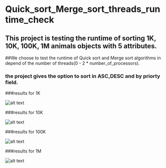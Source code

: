 # Quick_sort_Merge_sort_threads_runtime_check


## This project is testing the runtime of sorting 1K, 10K, 100K, 1M animals objects with 5 attributes.
##We choose to test the runtime of Quick sort and Merge sort algorithms in depend of the number of threads(0 - 2 * number_of_processors).

### the project gives the option to sort in ASC,DESC and by priorty field.

###results for 1K

![alt text](https://github.com/NirAlon/Quick_sort_Merge_sort_threads_runtime_check/blob/master/result_1k.png?raw=true)

###results for 10K

![alt text](https://github.com/NirAlon/Quick_sort_Merge_sort_threads_runtime_check/blob/master/result_10k.png?raw=true)

###results for 100K

![alt text](https://github.com/NirAlon/Quick_sort_Merge_sort_threads_runtime_check/blob/master/result_100K.png?raw=true)

###results for 1M

![alt text](https://github.com/NirAlon/Quick_sort_Merge_sort_threads_runtime_check/blob/master/result_1m.png?raw=true)
